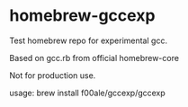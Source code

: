 # homebrew-gccexp
Test homebrew repo for experimental gcc.

Based on gcc.rb from official homebrew-core

Not for production use.

usage:
brew install f00ale/gccexp/gccexp

